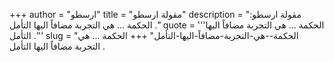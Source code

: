 +++
author = "ارسطو"
title = "مقولة ارسطو"
description = "مقولة ارسطو: الحكمة ... هي التجربة مضافاً اليها التأمل ."
quote = '''الحكمة ... هي التجربة مضافاً اليها التأمل .'''
slug = "الحكمة--هي-التجربة-مضافاً-اليها-التأمل"
+++
الحكمة ... هي التجربة مضافاً اليها التأمل .
